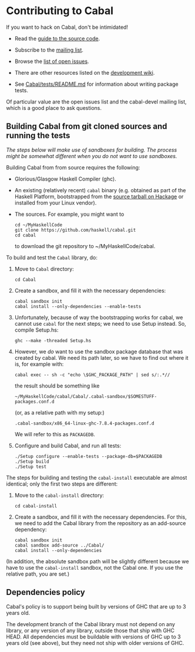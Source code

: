 Contributing to Cabal
=====================

If you want to hack on Cabal, don't be intimidated!

* Read the [guide to the source
  code](https://github.com/haskell/cabal/wiki/Source-Guide).

* Subscribe to the [mailing
  list](http://www.haskell.org/mailman/listinfo/cabal-devel).

* Browse the [list of open issues](https://github.com/haskell/cabal/issues).

* There are other resources listed on the [development
  wiki](https://github.com/haskell/cabal/wiki).

* See [Cabal/tests/README.md] for information about writing package tests.

Of particular value are the open issues list and the cabal-devel mailing
list, which is a good place to ask questions.

[Cabal/tests/README.md]: Cabal/tests/README.md

Building Cabal from git cloned sources and running the tests
------------------------------------------------------------

_The steps below will make use of sandboxes for building. The process might be
somewhat different when you do not want to use sandboxes._

Building Cabal from from source requires the following:

* Glorious/Glasgow Haskell Compiler (ghc).
* An existing (relatively recent) `cabal` binary (e.g. obtained as part of the
Haskell Platform, bootstrapped from the
[source tarball on Hackage](http://hackage.haskell.org/package/cabal-install) or
installed from your Linux vendor).
* The sources. For example, you might want to

    ~~~~
    cd ~/MyHaskellCode
    git clone https://github.com/haskell/cabal.git
    cd cabal
    ~~~~

    to download the git repository to ~/MyHaskellCode/cabal.

To build and test the `Cabal` library, do:

1. Move to `Cabal` directory:

    ~~~~
    cd Cabal
    ~~~~

2. Create a sandbox, and fill it with the necessary dependencies:

    ~~~~
    cabal sandbox init
    cabal install --only-dependencies --enable-tests
    ~~~~

3. Unfortunately, because of way the bootstrapping works for cabal,
    we cannot use `cabal` for the next steps;
    we need to use Setup instead.
    So, compile Setup.hs:
    
    ~~~~
    ghc --make -threaded Setup.hs
    ~~~~

4. However, we _do_ want to use the sandbox package database that was created
    by cabal.
    We need its path later, so we have to find out where it is,
    for example with:

    ~~~~
    cabal exec -- sh -c "echo \$GHC_PACKAGE_PATH" | sed s/:.*//
    ~~~~

    the result should be something like

    ~~~~
    ~/MyHaskellCode/cabal/Cabal/.cabal-sandbox/$SOMESTUFF-packages.conf.d
    ~~~~
    
    (or, as a relative path with my setup:)

    ~~~~
    .cabal-sandbox/x86_64-linux-ghc-7.8.4-packages.conf.d
    ~~~~

    We will refer to this as `PACKAGEDB`.

5. Configure and build Cabal, and run all tests:

    ~~~~
    ./Setup configure --enable-tests --package-db=$PACKAGEDB
    ./Setup build
    ./Setup test
    ~~~~

The steps for building and testing the `cabal-install` executable are almost
identical; only the first two steps are different:

1. Move to the `cabal-install` directory:

    ~~~~
    cd cabal-install
    ~~~~

2. Create a sandbox, and fill it with the necessary dependencies.
    For this, we need to add the Cabal library from the repository as an
    add-source dependency:

    ~~~~
    cabal sandbox init
    cabal sandbox add-source ../Cabal/
    cabal install --only-dependencies
    ~~~~

(In addition, the absolute sandbox path will be slightly different
because we have to use the `cabal-install` sandbox, not the Cabal one. If you
use the relative path, you are set.)

Dependencies policy
-------------------

Cabal's policy is to support being built by versions of GHC that are up
to 3 years old.

The development branch of the Cabal library must not depend on any library,
or any version of any library, outside those that ship with GHC HEAD. All
dependencies must be buildable with versions of GHC up to 3 years old
(see above), but they need not ship with older versions of GHC.
